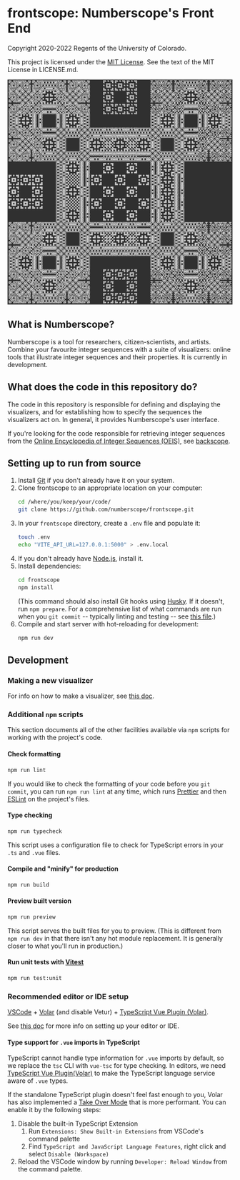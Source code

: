 # frontscope: Numberscope's Front End

Copyright 2020-2022 Regents of the University of Colorado.

This project is licensed under the
[MIT License](https://opensource.org/licenses/MIT). See the text of the MIT
License in LICENSE.md.

![Cool Visualizer](./src/assets/img/specimens/6.png)

## What is Numberscope?

Numberscope is a tool for researchers, citizen-scientists, and
artists. Combine your favourite integer sequences with a suite of visualizers:
online tools that illustrate integer sequences and their properties. It is
currently in development.

## What does the code in this repository do?

The code in this repository is responsible for defining and displaying the
visualizers, and for establishing how to specify the sequences the
visualizers act on. In general, it provides Numberscope's user interface.

If you're looking for the code responsible for retrieving integer sequences
from the [Online Encyclopedia of Integer Sequences (OEIS)](https://oeis.org/),
see [backscope](https://github.com/numberscope/backscope).

## Setting up to run from source

1. Install [Git](https://git-scm.com/) if you don't already have it on your
   system.
2. Clone frontscope to an appropriate location on your computer:
    ```sh
    cd /where/you/keep/your/code/
    git clone https://github.com/numberscope/frontscope.git
    ```
3. In your `frontscope` directory, create a `.env` file and populate it:
    ```sh
    touch .env
    echo "VITE_API_URL=127.0.0.1:5000" > .env.local
    ```
4. If you don't already have [Node.js](https://nodejs.org/en/), install it.
5. Install dependencies:
    ```sh
    cd frontscope
    npm install
    ```
    (This command should also install Git hooks using
    [Husky](https://github.com/typicode/husky). If it doesn't, run
    `npm prepare`. For a comprehensive list of what commands are run when
    you `git commit` -- typically linting and testing -- see
    [this file](./.husky/pre-commit).)
6. Compile and start server with hot-reloading for development:
    ```sh
    npm run dev
    ```

## Development

### Making a new visualizer

For info on how to make a visualizer, see
[this doc](./doc/making-a-visualizer.md).

### Additional `npm` scripts

This section documents all of the other facilities available via `npm` scripts
for working with the project's code.

#### Check formatting

```sh
npm run lint
```

If you would like to check the formatting of your code before you
`git commit`, you can run `npm run lint` at any time, which runs
[Prettier](https://prettier.io/) and then [ESLint](https://eslint.org/)
on the project's files.

#### Type checking

```sh
npm run typecheck
```

This script uses a configuration file to check for TypeScript errors in your
`.ts` and `.vue` files.

#### Compile and "minify" for production

```sh
npm run build
```

#### Preview built version

```sh
npm run preview
```

This script serves the built files for you to preview. (This is different from
`npm run dev` in that there isn't any hot module replacement. It is generally
closer to what you'll run in production.)

#### Run unit tests with [Vitest](https://vitest.dev/)

```sh
npm run test:unit
```

### Recommended editor or IDE setup

[VSCode](https://code.visualstudio.com/) + [Volar](https://marketplace.visualstudio.com/items?itemName=johnsoncodehk.volar) (and disable Vetur) + [TypeScript Vue Plugin (Volar)](https://marketplace.visualstudio.com/items?itemName=johnsoncodehk.vscode-typescript-vue-plugin).

See [this doc](./doc/visual-studio-code-setup.md) for more info on setting up
your editor or IDE.

#### Type support for `.vue` imports in TypeScript

TypeScript cannot handle type information for `.vue` imports by default, so we
replace the `tsc` CLI with `vue-tsc` for type checking. In editors, we need
[TypeScript Vue Plugin(Volar)](https://marketplace.visualstudio.com/items?itemName=johnsoncodehk.vscode-typescript-vue-plugin)
to make the TypeScript language service aware of `.vue` types.

If the standalone TypeScript plugin doesn't feel fast enough to you, Volar has
also implemented a [Take Over Mode](https://github.com/johnsoncodehk/volar/discussions/471#discussioncomment-1361669)
that is more performant. You can enable it by the following steps:

1. Disable the built-in TypeScript Extension
    1. Run `Extensions: Show Built-in Extensions` from VSCode's command palette
    2. Find `TypeScript and JavaScript Language Features`, right click and
       select `Disable (Workspace)`
2. Reload the VSCode window by running `Developer: Reload Window` from the
   command palette.

